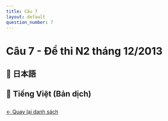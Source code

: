 ```yaml
---
title: Câu 7
layout: default
question_number: 7
---
```


# Câu 7 - Đề thi N2 tháng 12/2013
## 📖 日本語

## 📘 Tiếng Việt (Bản dịch)

<div style="margin-top: 2em;">
  <a href="/exam/n2/2013/">← Quay lại danh sách</a>
</div>
